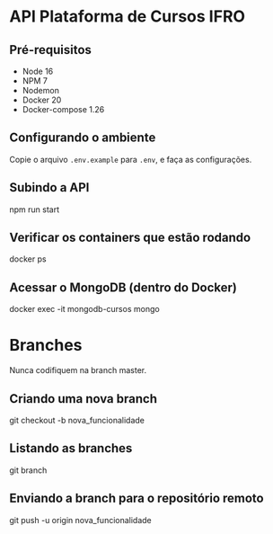# API Plataforma de Cursos IFRO

## Pré-requisitos
* Node 16
* NPM 7
* Nodemon
* Docker 20
* Docker-compose 1.26

## Configurando o ambiente
Copie o arquivo `.env.example` para `.env`, e faça as configurações.

## Subindo a API
npm run start

## Verificar os containers que estão rodando
docker ps

## Acessar o MongoDB (dentro do Docker)
docker exec -it mongodb-cursos mongo

# Branches
Nunca codifiquem na branch master.

## Criando uma nova branch
git checkout -b nova_funcionalidade

## Listando as branches
git branch

## Enviando a branch para o repositório remoto
git push -u origin nova_funcionalidade